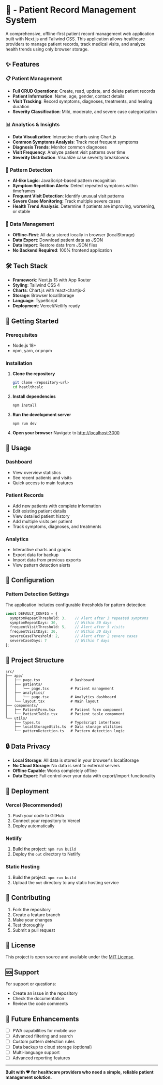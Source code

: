 # 🏥  - Patient Record Management System

A comprehensive, offline-first patient record management web application built with Next.js and Tailwind CSS. This application allows healthcare providers to manage patient records, track medical visits, and analyze health trends using only browser storage.

## ✨ Features

### 📋 Patient Management
- **Full CRUD Operations**: Create, read, update, and delete patient records
- **Patient Information**: Name, age, gender, contact details
- **Visit Tracking**: Record symptoms, diagnoses, treatments, and healing duration
- **Severity Classification**: Mild, moderate, and severe case categorization

### 📊 Analytics & Insights
- **Data Visualization**: Interactive charts using Chart.js
- **Common Symptoms Analysis**: Track most frequent symptoms
- **Diagnosis Trends**: Monitor common diagnoses
- **Visit Frequency**: Analyze patient visit patterns over time
- **Severity Distribution**: Visualize case severity breakdowns

### 🧠 Pattern Detection
- **AI-like Logic**: JavaScript-based pattern recognition
- **Symptom Repetition Alerts**: Detect repeated symptoms within timeframes
- **Frequent Visit Detection**: Identify unusual visit patterns
- **Severe Case Monitoring**: Track multiple severe cases
- **Health Trend Analysis**: Determine if patients are improving, worsening, or stable

### 💾 Data Management
- **Offline-First**: All data stored locally in browser (localStorage)
- **Data Export**: Download patient data as JSON
- **Data Import**: Restore data from JSON files
- **No Backend Required**: 100% frontend application

## 🛠️ Tech Stack

- **Framework**: Next.js 15 with App Router
- **Styling**: Tailwind CSS 4
- **Charts**: Chart.js with react-chartjs-2
- **Storage**: Browser localStorage
- **Language**: TypeScript
- **Deployment**: Vercel/Netlify ready

## 🚀 Getting Started

### Prerequisites
- Node.js 18+ 
- npm, yarn, or pnpm

### Installation

1. **Clone the repository**
   ```bash
   git clone <repository-url>
   cd heatlthcalc
   ```

2. **Install dependencies**
   ```bash
   npm install
   ```

3. **Run the development server**
   ```bash
   npm run dev
   ```

4. **Open your browser**
   Navigate to [http://localhost:3000](http://localhost:3000)

## 📱 Usage

### Dashboard
- View overview statistics
- See recent patients and visits
- Quick access to main features

### Patient Records
- Add new patients with complete information
- Edit existing patient details
- View detailed patient history
- Add multiple visits per patient
- Track symptoms, diagnoses, and treatments

### Analytics
- Interactive charts and graphs
- Export data for backup
- Import data from previous exports
- View pattern detection alerts

## 🔧 Configuration

### Pattern Detection Settings
The application includes configurable thresholds for pattern detection:

```typescript
const DEFAULT_CONFIG = {
  symptomRepeatThreshold: 3,    // Alert after 3 repeated symptoms
  symptomRepeatDays: 30,        // Within 30 days
  frequentVisitThreshold: 5,    // Alert after 5 visits
  frequentVisitDays: 30,        // Within 30 days
  severeCaseThreshold: 2,       // Alert after 2 severe cases
  severeCaseDays: 7             // Within 7 days
};
```

## 📁 Project Structure

```
src/
├── app/
│   ├── page.tsx              # Dashboard
│   ├── patients/
│   │   └── page.tsx          # Patient management
│   ├── analytics/
│   │   └── page.tsx          # Analytics dashboard
│   └── layout.tsx            # Main layout
├── components/
│   ├── PatientForm.tsx       # Patient form component
│   └── PatientTable.tsx      # Patient table component
└── utils/
    ├── types.ts              # TypeScript interfaces
    ├── localStorageUtils.ts  # Data storage utilities
    └── patternDetection.ts   # Pattern detection logic
```

## 🔒 Data Privacy

- **Local Storage**: All data is stored in your browser's localStorage
- **No Cloud Storage**: No data is sent to external servers
- **Offline Capable**: Works completely offline
- **Data Export**: Full control over your data with export/import functionality

## 🚀 Deployment

### Vercel (Recommended)
1. Push your code to GitHub
2. Connect your repository to Vercel
3. Deploy automatically

### Netlify
1. Build the project: `npm run build`
2. Deploy the `out` directory to Netlify

### Static Hosting
1. Build the project: `npm run build`
2. Upload the `out` directory to any static hosting service

## 🤝 Contributing

1. Fork the repository
2. Create a feature branch
3. Make your changes
4. Test thoroughly
5. Submit a pull request

## 📄 License

This project is open source and available under the [MIT License](LICENSE).

## 🆘 Support

For support or questions:
- Create an issue in the repository
- Check the documentation
- Review the code comments

## 🔮 Future Enhancements

- [ ] PWA capabilities for mobile use
- [ ] Advanced filtering and search
- [ ] Custom pattern detection rules
- [ ] Data backup to cloud storage (optional)
- [ ] Multi-language support
- [ ] Advanced reporting features

---

**Built with ❤️ for healthcare providers who need a simple, reliable patient management solution.**
